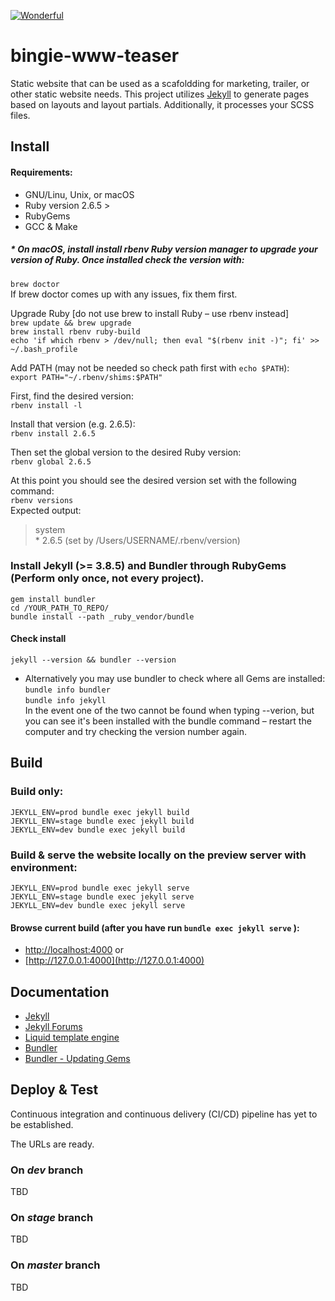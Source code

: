 [![Wonderful](https://wonderful.io/meta/safari-pinned-tab.svg)](https://wonderful.io/)

# bingie-www-teaser

Static website that can be used as a scafoldding for marketing, trailer, or other static website needs. This project utilizes [Jekyll](https://jekyllrb.com) to generate pages based on layouts and layout partials. Additionally, it processes your SCSS files.

## Install
#### Requirements:
- GNU/Linu, Unix, or macOS  
- Ruby version 2.6.5 >  
- RubyGems  
- GCC & Make  

##### * On macOS, install install ***rbenv*** Ruby version manager to upgrade your version of Ruby. Once installed check the version with:
``brew doctor``  
If brew doctor comes up with any issues, fix them first.

Upgrade Ruby [do not use brew to install Ruby – use rbenv instead]  
``brew update && brew upgrade``  
``brew install rbenv ruby-build``  
``echo 'if which rbenv > /dev/null; then eval "$(rbenv init -)"; fi' >> ~/.bash_profile``

Add PATH (may not be needed so check path first with ``echo $PATH``):  
``export PATH="~/.rbenv/shims:$PATH"``

First, find the desired version:  
``rbenv install -l``  

Install that version (e.g. 2.6.5):  
``rbenv install 2.6.5``  

Then set the global version to the desired Ruby version:  
``rbenv global 2.6.5``  

At this point you should see the desired version set with the following command:  
``rbenv versions``  
Expected output:  
>system  
  \* 2.6.5 (set by /Users/USERNAME/.rbenv/version)

### Install Jekyll (>= 3.8.5) and Bundler through RubyGems (Perform only once, not every project).
``gem install bundler``  
``cd /YOUR_PATH_TO_REPO/``  
``bundle install --path _ruby_vendor/bundle``

#### Check install
``
jekyll --version && bundler --version  
``  
* Alternatively you may use bundler to check where all Gems are installed:  
``bundle info bundler``  
``bundle info jekyll``  
In the event one of the two cannot be found when typing --verion, but you can see it's been installed with the bundle command – restart the computer and try checking the version number again.

## Build
### Build only:
```
JEKYLL_ENV=prod bundle exec jekyll build  
JEKYLL_ENV=stage bundle exec jekyll build  
JEKYLL_ENV=dev bundle exec jekyll build

```  

### Build & serve the website locally on the preview server with environment:
```
JEKYLL_ENV=prod bundle exec jekyll serve  
JEKYLL_ENV=stage bundle exec jekyll serve  
JEKYLL_ENV=dev bundle exec jekyll serve
```

#### Browse current build (after you have run ``bundle exec jekyll serve`` ): 
- [http://localhost:4000](http://localhost:4000) or  
- [http://127.0.0.1:4000](http://127.0.0.1:4000)

## Documentation
- [Jekyll](https://jekyllrb.com)  
- [Jekyll Forums](http://talk.jekyllrb.com)  
- [Liquid template engine](http://shopify.github.io/liquid/)
- [Bundler](http://bundler.io)  
- [Bundler - Updating Gems](http://bundler.io/v1.12/updating_gems.html)  

## Deploy & Test
Continuous integration and continuous delivery (CI/CD) pipeline has yet to be established.  

The URLs are ready. 
### On ***dev*** branch
TBD

### On ***stage*** branch
TBD

### On ***master*** branch
TBD

